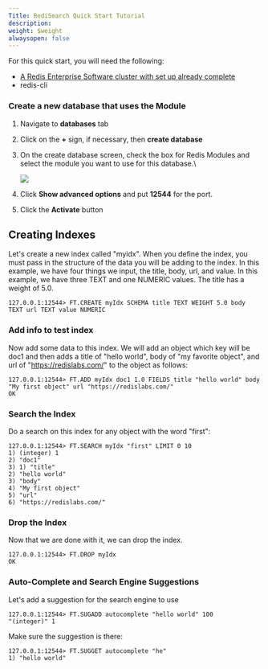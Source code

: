 ```yaml
---
Title: RediSearch Quick Start Tutorial
description: 
weight: $weight
alwaysopen: false
---
```

For this quick start, you will need the following:

-   [A Redis Enterprise Software cluster with set up already
    complete](/redis-enterprise-documentation/getting-started/quick-setup/)
-   redis-cli

### Create a new database that uses the Module

1.  Navigate to **databases** tab
2.  Click on the **+** sign, if necessary, then **create database**
3.  On the create database screen, check the box for Redis Modules and
    select the module you want to use for this database.\

    ![](/images/rs/create_database-1.png?width=794&height=554)
4.  Click **Show advanced options** and put **12544** for the port.
5.  Click the **Activate** button

Creating Indexes
----------------

Let's create a new index called "myidx". When you define the index, you
must pass in the structure of the data you will be adding to the index.
In this example, we have four things we input, the title, body, url, and
value. In this example, we have three TEXT and one NUMERIC values. The
title has a weight of 5.0.

``` {style="border: 2px solid #ddd; background-color: #333; color: #fff; padding: 10px; -webkit-font-smoothing: auto;"}
127.0.0.1:12544> FT.CREATE myIdx SCHEMA title TEXT WEIGHT 5.0 body TEXT url TEXT value NUMERIC
```

### Add info to test index

Now add some data to this index. We will add an object which key will be
doc1 and then adds a title of "hello world", body of "my favorite
object", and url of "https://redislabs.com/" to the object as follows:

``` {style="border: 2px solid #ddd; background-color: #333; color: #fff; padding: 10px; -webkit-font-smoothing: auto;"}
127.0.0.1:12544> FT.ADD myIdx doc1 1.0 FIELDS title "hello world" body "My first object" url "https://redislabs.com/"
OK
```

### Search the Index

Do a search on this index for any object with the word "first":

``` {style="border: 2px solid #ddd; background-color: #333; color: #fff; padding: 10px; -webkit-font-smoothing: auto;"}
127.0.0.1:12544> FT.SEARCH myIdx "first" LIMIT 0 10
1) (integer) 1
2) "doc1"
3) 1) "title"
2) "hello world"
3) "body"
4) "My first object"
5) "url"
6) "https://redislabs.com/"
```

### Drop the Index

Now that we are done with it, we can drop the index.

``` {style="border: 2px solid #ddd; background-color: #333; color: #fff; padding: 10px; -webkit-font-smoothing: auto;"}
127.0.0.1:12544> FT.DROP myIdx
OK
```

### Auto-Complete and Search Engine Suggestions

Let's add a suggestion for the search engine to use

``` {style="border: 2px solid #ddd; background-color: #333; color: #fff; padding: 10px; -webkit-font-smoothing: auto;"}
127.0.0.1:12544> FT.SUGADD autocomplete "hello world" 100
"(integer)" 1
```

Make sure the suggestion is there:

``` {style="border: 2px solid #ddd; background-color: #333; color: #fff; padding: 10px; -webkit-font-smoothing: auto;"}
127.0.0.1:12544> FT.SUGGET autocomplete "he"
1) "hello world"
```
